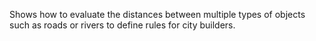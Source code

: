 Shows how to evaluate the distances between multiple types of objects such as roads or rivers to define rules for city builders.